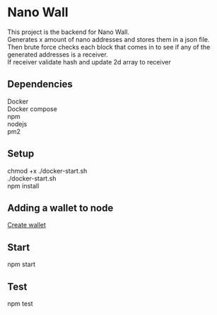 # Nano Wall
This project is the backend for Nano Wall.  
Generates x amount of nano addresses and stores them in a json file.  
Then brute force checks each block that comes in to see if any of the generated addresses is a receiver.  
If receiver validate hash and update 2d array to receiver  
## Dependencies  
Docker  
Docker compose  
npm  
nodejs  
pm2  
  
  
## Setup  
  
chmod +x ./docker-start.sh  
./docker-start.sh  
npm install  
  
## Adding a wallet to node
  
[Create wallet](https://github.com/nanocurrency/nano-node/wiki/Docker-node#setting-up-a-wallet-and-adding-accounts)  
  
## Start  
npm start  
  
## Test  
npm test  

